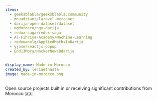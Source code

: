 ```yaml
---
items:
  - geeksblabla/geeksblabla.community
  - mouadziani/laravel-mercanet
  - darija-open-dataset/dataset
  - ngMorocco/ngx-darija
  - redux-saga/redux-saga
  - Al-Fihriya-Academy/Machine-Learning
  - redouanelg/AppliedMathsInDarija
  - yjose/reactjs-popup
  - Edd13Mora/HackerNewsBdarija
  
  
display_name: Made in Morocco
created_by: leriaetnasta
image: made-in-morocco.png
---
```

Open source projects built in or receiving significant contributions from Morocco :morocco:
